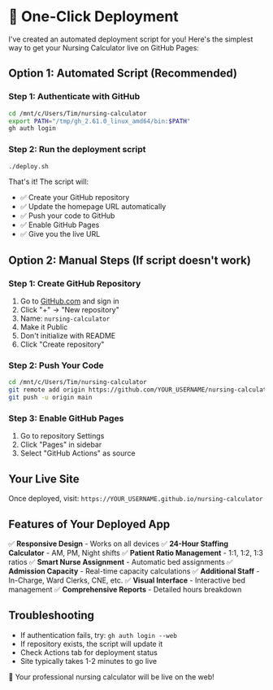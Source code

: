 # 🚀 One-Click Deployment

I've created an automated deployment script for you! Here's the simplest way to get your Nursing Calculator live on GitHub Pages:

## Option 1: Automated Script (Recommended)

### Step 1: Authenticate with GitHub
```bash
cd /mnt/c/Users/Tim/nursing-calculator
export PATH="/tmp/gh_2.61.0_linux_amd64/bin:$PATH"
gh auth login
```

### Step 2: Run the deployment script
```bash
./deploy.sh
```

That's it! The script will:
- ✅ Create your GitHub repository
- ✅ Update the homepage URL automatically
- ✅ Push your code to GitHub
- ✅ Enable GitHub Pages
- ✅ Give you the live URL

## Option 2: Manual Steps (If script doesn't work)

### Step 1: Create GitHub Repository
1. Go to [GitHub.com](https://github.com) and sign in
2. Click "+" → "New repository"
3. Name: `nursing-calculator`
4. Make it Public
5. Don't initialize with README
6. Click "Create repository"

### Step 2: Push Your Code
```bash
cd /mnt/c/Users/Tim/nursing-calculator
git remote add origin https://github.com/YOUR_USERNAME/nursing-calculator.git
git push -u origin main
```

### Step 3: Enable GitHub Pages
1. Go to repository Settings
2. Click "Pages" in sidebar
3. Select "GitHub Actions" as source

## Your Live Site
Once deployed, visit: `https://YOUR_USERNAME.github.io/nursing-calculator`

## Features of Your Deployed App
✅ **Responsive Design** - Works on all devices
✅ **24-Hour Staffing Calculator** - AM, PM, Night shifts
✅ **Patient Ratio Management** - 1:1, 1:2, 1:3 ratios
✅ **Smart Nurse Assignment** - Automatic bed assignments
✅ **Admission Capacity** - Real-time capacity calculations
✅ **Additional Staff** - In-Charge, Ward Clerks, CNE, etc.
✅ **Visual Interface** - Interactive bed management
✅ **Comprehensive Reports** - Detailed hours breakdown

## Troubleshooting
- If authentication fails, try: `gh auth login --web`
- If repository exists, the script will update it
- Check Actions tab for deployment status
- Site typically takes 1-2 minutes to go live

🎉 Your professional nursing calculator will be live on the web!